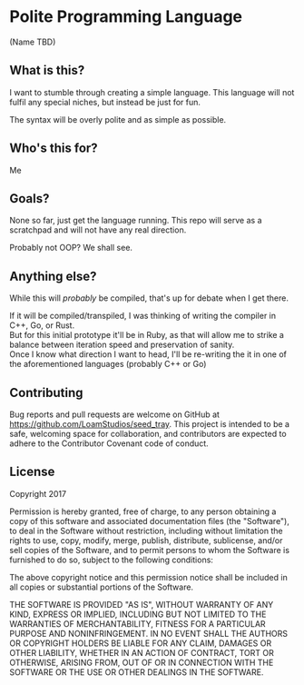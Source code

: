 # Polite Programming Language

(Name TBD)

## What is this?

I want to stumble through creating a simple language.  This language will not fulfil any special niches, but instead be just for fun.

The syntax will be overly polite and as simple as possible.

## Who's this for?

Me

## Goals?

None so far, just get the language running.  This repo will serve as a scratchpad and will not have any real direction.

Probably not OOP?  We shall see.

## Anything else?

While this will *probably* be compiled, that's up for debate when I get there.

If it will be compiled/transpiled, I was thinking of writing the compiler in C++, Go, or Rust.  
But for this initial prototype it'll be in Ruby, as that will allow me to strike a balance between iteration speed and preservation of sanity.  
Once I know what direction I want to head, I'll be re-writing the it in one of the aforementioned languages (probably C++ or Go)

## Contributing

Bug reports and pull requests are welcome on GitHub at https://github.com/LoamStudios/seed_tray. This project is intended to be a safe, welcoming space for collaboration, and contributors are expected to adhere to the Contributor Covenant code of conduct.

## License

Copyright 2017

Permission is hereby granted, free of charge, to any person obtaining a copy of this software and associated documentation files (the "Software"), to deal in the Software without restriction, including without limitation the rights to use, copy, modify, merge, publish, distribute, sublicense, and/or sell copies of the Software, and to permit persons to whom the Software is furnished to do so, subject to the following conditions:

The above copyright notice and this permission notice shall be included in all copies or substantial portions of the Software.

THE SOFTWARE IS PROVIDED "AS IS", WITHOUT WARRANTY OF ANY KIND, EXPRESS OR IMPLIED, INCLUDING BUT NOT LIMITED TO THE WARRANTIES OF MERCHANTABILITY, FITNESS FOR A PARTICULAR PURPOSE AND NONINFRINGEMENT. IN NO EVENT SHALL THE AUTHORS OR COPYRIGHT HOLDERS BE LIABLE FOR ANY CLAIM, DAMAGES OR OTHER LIABILITY, WHETHER IN AN ACTION OF CONTRACT, TORT OR OTHERWISE, ARISING FROM, OUT OF OR IN CONNECTION WITH THE SOFTWARE OR THE USE OR OTHER DEALINGS IN THE SOFTWARE.
